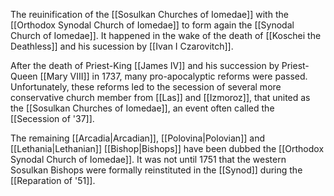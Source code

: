 The reuinification of the [[Sosulkan Churches of Iomedae]] with the [[Orthodox Synodal Church of Iomedae]] to form again the [[Synodal Church of Iomedae]]. It happened in the wake of the death of [[Koschei the Deathless]] and his sucession by [[Ivan I Czarovitch]].

After the death of Priest-King [[James IV]] and his succession by Priest-Queen [[Mary VIII]] in 1737, many pro-apocalyptic reforms were passed. Unfortunately, these reforms led to the secession of several more conservative church member from [[Las]] and [[Izmoroz]], that united as the [[Sosulkan Churches of Iomedae]], an event often called the [[Secession of '37]]. 

The remaining [[Arcadia|Arcadian]], [[Polovina|Polovian]]  and [[Lethania|Lethanian]] [[Bishop|Bishops]] have been dubbed the [[Orthodox Synodal Church of Iomedae]].  It was not until 1751 that the western Sosulkan Bishops were formally reinstituted in the [[Synod]] during the [[Reparation of '51]].